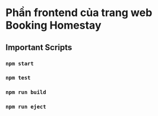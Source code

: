# Phần frontend của trang web Booking Homestay

## Important Scripts

### `npm start`

### `npm test`

### `npm run build`

### `npm run eject`